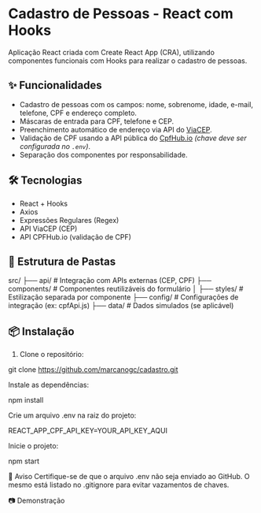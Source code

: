 # Cadastro de Pessoas - React com Hooks

Aplicação React criada com Create React App (CRA), utilizando componentes funcionais com Hooks para realizar o cadastro de pessoas.

## ✨ Funcionalidades

- Cadastro de pessoas com os campos: nome, sobrenome, idade, e-mail, telefone, CPF e endereço completo.
- Máscaras de entrada para CPF, telefone e CEP.
- Preenchimento automático de endereço via API do [ViaCEP](https://viacep.com.br/).
- Validação de CPF usando a API pública do [CpfHub.io](https://www.cpfhub.io/) *(chave deve ser configurada no `.env`)*.
- Separação dos componentes por responsabilidade.

## 🛠️ Tecnologias

- React + Hooks
- Axios
- Expressões Regulares (Regex)
- API ViaCEP (CEP)
- API CPFHub.io (validação de CPF)

## 📁 Estrutura de Pastas

src/
├── api/ # Integração com APIs externas (CEP, CPF)
├── components/ # Componentes reutilizáveis do formulário
│ ├── styles/ # Estilização separada por componente
├── config/ # Configurações de integração (ex: cpfApi.js)
├── data/ # Dados simulados (se aplicável)


## 📦 Instalação

1. Clone o repositório:

git clone https://github.com/marcanogc/cadastro.git

Instale as dependências:

npm install

Crie um arquivo .env na raiz do projeto:

REACT_APP_CPF_API_KEY=YOUR_API_KEY_AQUI

Inicie o projeto:

npm start

🚫 Aviso
Certifique-se de que o arquivo .env não seja enviado ao GitHub. O mesmo está listado no .gitignore para evitar vazamentos de chaves.

📷 Demonstração

